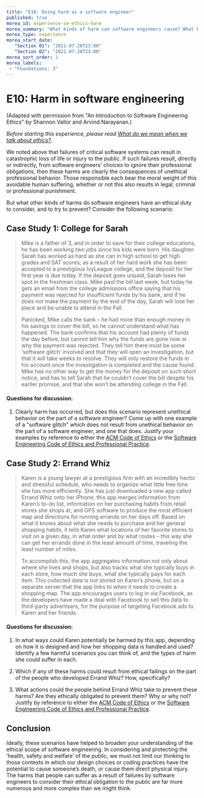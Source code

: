 ```yaml
---
title: "E10: Doing harm as a software engineer"
published: true
morea_id: experience-se-ethics-harm
morea_summary: "What kinds of harm can software engineers cause? What kinds can they prevent?"
morea_type: experience
morea_start_date:  
   "Section 01": "2021-07-28T23:00"
   "Section 02": "2021-07-28T23:00"
morea_sort_order: 1
morea_labels:
 - "Foundations: 3"
---
```


# E10: Harm in software engineering

(Adapted with permission from "An Introduction to Software Engineering Ethics" by Shannon Vallor and Arvind Narayanan.)

*Before starting this experience, please read [What do we mean when we talk about ethics?](reading-se-ethics-intro.html).*

We noted above that failures of critical software systems can result in catastrophic loss
of life or injury to the public. If such failures result, directly or indirectly, from software
engineers’ choices to ignore their professional obligations, then these harms are clearly
the consequences of unethical professional behavior. Those responsible each bear the
moral weight of this avoidable human suffering, whether or not this also results in legal,
criminal or professional punishment.

But what other kinds of harms do software engineers have an ethical duty to consider, and
to try to prevent? Consider the following scenario: 

## Case Study 1: College for Sarah

<blockquote>
<p>Mike is a father of 3, and in order to save for their college educations, he has
been working two jobs since his kids were born. His daughter Sarah has
worked as hard as she can in high school to get high grades and SAT scores;
as a result of her hard work she has been accepted to a prestigious IvyLeague
college, and the deposit for her first year is due today. If the deposit
goes unpaid, Sarah loses her spot in the freshman class. Mike paid the bill
last week, but today he gets an email from the college admissions office
saying that his payment was rejected for insufficient funds by his bank, and
if he does not make the payment by the end of the day, Sarah will lose her
place and be unable to attend in the Fall. </p>

<p>Panicked, Mike calls the bank – he
had more than enough money in his savings to cover the bill, so he cannot
understand what has happened. The bank confirms that his account had
plenty of funds the day before, but cannot tell him why the funds are gone
now or why the payment was rejected. They tell him there must be some
‘software glitch’ involved and that they will open an investigation, but that
it will take weeks to resolve. They will only restore the funds in his account
once the investigation is completed and the cause found. Mike has no other
way to get the money for the deposit on such short notice, and has to tell
Sarah that he couldn’t cover the bill despite his earlier promise, and that she
won’t be attending college in the Fall.
</p>
</blockquote>

#### Questions for discussion:

  
  1. Clearly harm has occurred, but does this scenario represent unethical behavior on the part of a software engineer?  Come up with one example of a "software glitch" which does not result from unethical behavior on the part of a software engineer, and one that does.  Justify your examples by reference to either the [ACM Code of Ethics](https://www.acm.org/about/code-of-ethics) or the [Software Engineering Code of Ethics and Professional Practice](https://www.acm.org/about/se-code). 
  
  
  
  
## Case Study 2: Errand Whiz

<blockquote>
<p>Karen is a young lawyer at a prestigious firm with an incredibly hectic and
stressful schedule, who needs to organize what little free time she has more
efficiently. She has just downloaded a new app called Errand Whiz onto her
iPhone; this app merges information from Karen’s to-do list, information on
her purchasing habits from retail stores she shops at, and GPS software to
produce the most efficient map and directions for running errands on her days
off. Based on what it knows about what she needs to purchase and her general
shopping habits, it tells Karen what locations of her favorite stores to visit on
a given day, in what order and by what routes – this way she can get her
errands done in the least amount of time, traveling the least number of miles.</p>

<p>To accomplish this, the app aggregates information not only about where she
lives and shops, but also tracks what she typically buys in each store, how
much she buys, what she typically pays for each item. This collected data is
not stored on Karen’s phone, but on a separate server that the app links to
when it needs to create a shopping map. The app encourages users to log in
via Facebook, as the developers have made a deal with Facebook to sell this
data to third-party advertisers, for the purpose of targeting Facebook ads to
Karen and her friends.</p>
</blockquote>

#### Questions for discussion:

  1. In what ways could Karen potentially be harmed by this app,
     depending on how it is designed and how her shopping data is handled and used?
     Identify a few harmful scenarios you can think of, and the types of harm she could
     suffer in each.
     
  2. Which if any of these harms could result from ethical failings on
     the part of the people who developed Errand Whiz? How, specifically? 
     
  3. What actions could the people behind Errand Whiz take to prevent
     these harms? Are they ethically obligated to prevent them? Why or why not?
     Justify by reference to either the [ACM Code of Ethics](https://www.acm.org/about/code-of-ethics) or the [Software Engineering Code of Ethics and Professional Practice](https://www.computer.org/web/education/code-of-ethics). 
     
## Conclusion

Ideally, these scenarios have helped to broaden your understanding of the ethical scope
of software engineering. In considering and protecting the ‘health, safety and welfare’ of
the public, we must not limit our thinking to those contexts in which our design choices
or coding practices have the potential to cause someone’s death, or cause them direct
physical injury. The harms that people can suffer as a result of failures by software engineers to
consider their ethical obligation to the public are far more numerous and more complex than we
might think.
